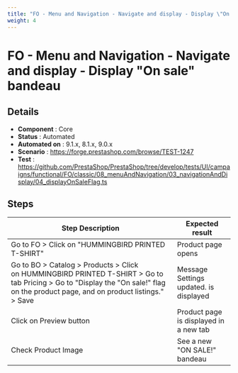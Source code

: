 ```yaml
---
title: "FO - Menu and Navigation - Navigate and display - Display \"On sale\" bandeau"
weight: 4
---
```


# FO - Menu and Navigation - Navigate and display - Display \"On sale\" bandeau
## Details
* **Component** : Core
* **Status** : Automated
* **Automated on** : 9.1.x, 8.1.x, 9.0.x
* **Scenario** : https://forge.prestashop.com/browse/TEST-1247
* **Test** : https://github.com/PrestaShop/PrestaShop/tree/develop/tests/UI/campaigns/functional/FO/classic/08_menuAndNavigation/03_navigationAndDisplay/04_displayOnSaleFlag.ts

## Steps
| Step Description | Expected result |
| ----- | ----- |
| Go to FO > Click on "HUMMINGBIRD PRINTED T-SHIRT" | Product page opens |
| Go to BO > Catalog > Products > Click on HUMMINGBIRD PRINTED T-SHIRT > Go to tab Pricing > Go to "Display the "On sale!" flag on the product page, and on product listings." > Save | Message Settings updated. is displayed |
| Click on Preview button | Product page is displayed in a new tab |
| Check Product Image | See a new "ON SALE!" bandeau |
